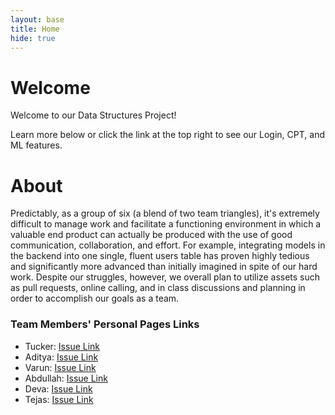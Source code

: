```yaml
---
layout: base
title: Home
hide: true
---
```


# Welcome

Welcome to our Data Structures Project!

Learn more below or click the link at the top right to see our Login, CPT, and ML features.

# About

Predictably, as a group of six (a blend of two team triangles), it's extremely difficult to manage work and facilitate a functioning environment in which a valuable end product can actually be produced with the use of good communication, collaboration, and effort. For example, integrating models in the backend into one single, fluent users table has proven highly tedious and significantly more advanced than initially imagined in spite of our hard work. Despite our struggles, however, we overall plan to utilize assets such as pull requests, online calling, and in class discussions and planning in order to accomplish our goals as a team.

### Team Members' Personal Pages Links

- Tucker: [Issue Link](https://github.com/tuckergol/student2/issues/23)
- Aditya: [Issue Link]()
- Varun: [Issue Link]()
- Abdullah: [Issue Link]()
- Deva: [Issue Link]()
- Tejas: [Issue Link]()